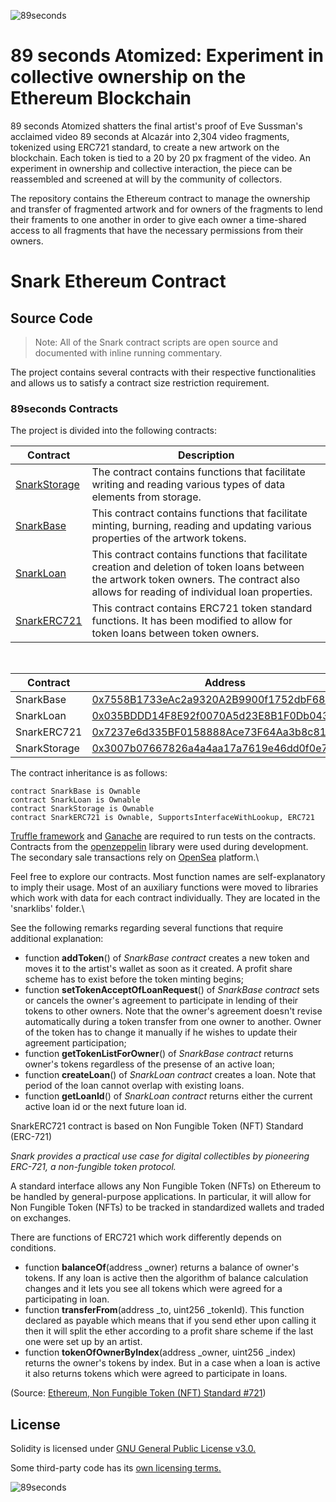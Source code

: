 ![89seconds](https://snark.art/assets/artworks/eve.png)

# 89 seconds Atomized: Experiment in collective ownership on the Ethereum Blockchain

89 seconds Atomized shatters the final artist's proof of Eve Sussman's acclaimed video 89 seconds at Alcazár into 2,304 video fragments, tokenized using ERC721 standard, to create a new artwork on the blockchain. Each token is tied to a 20 by 20 px fragment of the video. An experiment in ownership and collective interaction, the piece can be reassembled and screened at will by the community of collectors.

The repository contains the Ethereum contract to manage the ownership and transfer of fragmented artwork and for owners of the fragments to lend their framents to one another in order to give each owner a time-shared access to all fragments that have the necessary permissions from their owners.

# Snark Ethereum Contract

## Source Code

> Note: All of the Snark contract scripts are open source and documented with inline running commentary.

The project contains several contracts with their respective functionalities and allows us to satisfy a contract size restriction requirement.

### 89seconds Contracts

The project is divided into the following contracts:

Contract | Description
-- | --
[SnarkStorage](contracts/SnarkStorage.sol) | The contract contains functions that facilitate writing and reading various types of data elements from storage.
[SnarkBase](contracts/SnarkBase.sol) | This contract contains functions that facilitate minting, burning, reading and updating various properties of the artwork tokens.
[SnarkLoan](contracts/SnarkLoan.sol) | This contract contains functions that facilitate creation and deletion of token loans between the artwork token owners.  The contract also allows for reading of individual loan properties.
[SnarkERC721](contracts/SnarkERC721.sol) | This contract contains ERC721 token standard functions.  It has been modified to allow for token loans between token owners.

</br>

Contract | Address
--- | ---
SnarkBase | [0x7558B1733eAc2a9320A2B9900f1752dbF689f6A6](https://etherscan.io/address/0x7558B1733eAc2a9320A2B9900f1752dbF689f6A6#code)
SnarkLoan | [0x035BDDD14F8E92f0070A5d23E8B1F0Db043951fc](https://etherscan.io/address/0x035BDDD14F8E92f0070A5d23E8B1F0Db043951fc#code)
SnarkERC721 | [0x7237e6d335BF0158888Ace73F64Aa3b8c8140F93](https://etherscan.io/address/0x7237e6d335BF0158888Ace73F64Aa3b8c8140F93#code)
SnarkStorage | [0x3007b07667826a4a4aa17a7619e46dd0f0e75157](https://etherscan.io/address/0x3007b07667826a4a4aa17a7619e46dd0f0e75157#code)

The contract inheritance is as follows:
``` solidity
contract SnarkBase is Ownable
contract SnarkLoan is Ownable
contract SnarkStorage is Ownable
contract SnarkERC721 is Ownable, SupportsInterfaceWithLookup, ERC721
```

[Truffle framework](https://www.trufflesuite.com/truffle) and [Ganache](https://www.trufflesuite.com/ganache) are required to run tests on the contracts.  Contracts from the [openzeppelin](https://openzeppelin.org) library were used during development. The secondary sale transactions rely on [OpenSea](https://opensea.io/assets/89secondsatomized) platform.\

Feel free to explore our contracts. Most function names are self-explanatory to imply their usage. Most of an auxiliary functions were moved to libraries which work with data for each contract individually. They are located in the 'snarklibs' folder.\

See the following remarks regarding several functions that require additional explanation:

- function **addToken**() of *SnarkBase contract* creates a new token and moves it to the artist's wallet as soon as it created. A profit share scheme has to exist before the token minting begins;
- function **setTokenAcceptOfLoanRequest**() of *SnarkBase contract* sets or cancels the owner's agreement to participate in lending of their tokens to other owners. Note that the owner's agreement doesn't revise automatically during a token transfer from one owner to another. Owner of the token has to change it manually if he wishes to update their agreement participation;
- function **getTokenListForOwner**() of *SnarkBase contract*  returns owner's tokens regardless of the presense of an active loan;
- function **createLoan**() of *SnarkLoan contract* creates a loan. Note that period of the loan cannot overlap with existing loans. 
- function **getLoanId**() of *SnarkLoan contract*  returns either the current active loan id or the next future loan id.

SnarkERC721 contract is based on Non Fungible Token (NFT) Standard (ERC-721)

_Snark provides a practical use case for digital collectibles by pioneering ERC-721, a non-fungible token protocol._

A standard interface allows any Non Fungible Token (NFTs) on Ethereum
to be handled by general-purpose applications.
In particular, it will allow for Non Fungible Token (NFTs)
to be tracked in standardized wallets and traded on exchanges.

There are functions of ERC721 which work differently depends on conditions.

- function **balanceOf**(address _owner) returns a balance of owner's tokens. If any loan is active then the algorithm of balance calculation changes and it lets you see all tokens which were agreed for a participating in loan.
- function **transferFrom**(address _to, uint256 _tokenId). This function declared as payable which means that if you send ether upon calling it then it will split the ether according to a profit share scheme if the last one were set up by an artist.
- function **tokenOfOwnerByIndex**(address _owner, uint256 _index) returns the owner's tokens by index. But in a case when a loan is active it also returns tokens which were agreed to participate in loans.

(Source: [Ethereum, Non Fungible Token (NFT) Standard #721](https://github.com/ethereum/EIPs/issues/721))

## License

Solidity is licensed under [GNU General Public License v3.0.](https://github.com/ethereum/solidity/blob/develop/LICENSE.txt)

Some third-party code has its [own licensing terms.](https://github.com/ethereum/solidity/blob/develop/cmake/templates/license.h.in)

![89seconds](https://snark.art/assets/artworks/eve.png)
